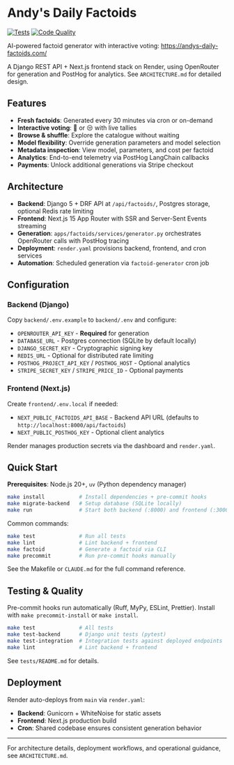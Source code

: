 # Andy's Daily Factoids

[![Tests](https://github.com/andrewm4894/andys-daily-factoids/workflows/Test%20Suite/badge.svg)](https://github.com/andrewm4894/andys-daily-factoids/actions/workflows/test.yml)
[![Code Quality](https://github.com/andrewm4894/andys-daily-factoids/workflows/Code%20Quality/badge.svg)](https://github.com/andrewm4894/andys-daily-factoids/actions/workflows/code-quality.yml)

AI-powered factoid generator with interactive voting: https://andys-daily-factoids.com/

A Django REST API + Next.js frontend stack on Render, using OpenRouter for generation and PostHog for analytics. See `ARCHITECTURE.md` for detailed design.

## Features

- **Fresh factoids**: Generated every 30 minutes via cron or on-demand
- **Interactive voting**: 🤯 or 😒 with live tallies
- **Browse & shuffle**: Explore the catalogue without waiting
- **Model flexibility**: Override generation parameters and model selection
- **Metadata inspection**: View model, parameters, and cost per factoid
- **Analytics**: End-to-end telemetry via PostHog LangChain callbacks
- **Payments**: Unlock additional generations via Stripe checkout

## Architecture

- **Backend**: Django 5 + DRF API at `/api/factoids/`, Postgres storage, optional Redis rate limiting
- **Frontend**: Next.js 15 App Router with SSR and Server-Sent Events streaming
- **Generation**: `apps/factoids/services/generator.py` orchestrates OpenRouter calls with PostHog tracing
- **Deployment**: `render.yaml` provisions backend, frontend, and cron services
- **Automation**: Scheduled generation via `factoid-generator` cron job

## Configuration

### Backend (Django)
Copy `backend/.env.example` to `backend/.env` and configure:
- `OPENROUTER_API_KEY` - **Required** for generation
- `DATABASE_URL` - Postgres connection (SQLite by default locally)
- `DJANGO_SECRET_KEY` - Cryptographic signing key
- `REDIS_URL` - Optional for distributed rate limiting
- `POSTHOG_PROJECT_API_KEY` / `POSTHOG_HOST` - Optional analytics
- `STRIPE_SECRET_KEY` / `STRIPE_PRICE_ID` - Optional payments

### Frontend (Next.js)
Create `frontend/.env.local` if needed:
- `NEXT_PUBLIC_FACTOIDS_API_BASE` - Backend API URL (defaults to `http://localhost:8000/api/factoids`)
- `NEXT_PUBLIC_POSTHOG_KEY` - Optional client analytics

Render manages production secrets via the dashboard and `render.yaml`.

## Quick Start

**Prerequisites**: Node.js 20+, `uv` (Python dependency manager)

```bash
make install           # Install dependencies + pre-commit hooks
make migrate-backend   # Setup database (SQLite locally)
make run               # Start both backend (:8000) and frontend (:3000)
```

Common commands:
```bash
make test              # Run all tests
make lint              # Lint backend + frontend
make factoid           # Generate a factoid via CLI
make precommit         # Run pre-commit hooks manually
```

See the Makefile or `CLAUDE.md` for the full command reference.

## Testing & Quality

Pre-commit hooks run automatically (Ruff, MyPy, ESLint, Prettier). Install with `make precommit-install` or `make install`.

```bash
make test              # All tests
make test-backend      # Django unit tests (pytest)
make test-integration  # Integration tests against deployed endpoints
make lint              # Lint backend + frontend
```

See `tests/README.md` for details.

## Deployment

Render auto-deploys from `main` via `render.yaml`:
- **Backend**: Gunicorn + WhiteNoise for static assets
- **Frontend**: Next.js production build
- **Cron**: Shared codebase ensures consistent generation behavior

---

For architecture details, deployment workflows, and operational guidance, see `ARCHITECTURE.md`.
